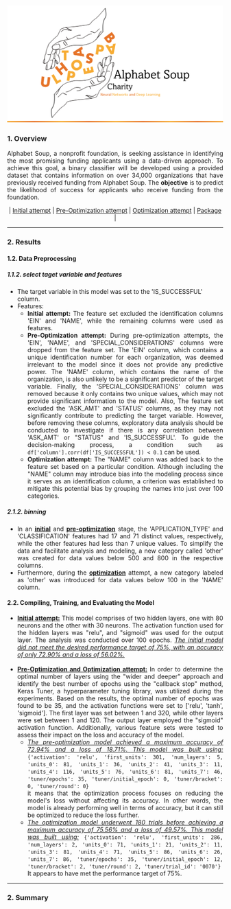 <p align="center">
<img src="https://github.com/theidari/alphabet_soup/blob/main/assets/header.png" width=900px>
</p>
<h3>1. Overview</h3>
<p align="justify">Alphabet Soup, a nonprofit foundation, is seeking assistance in identifying the most promising funding applicants using a data-driven approach. To achieve this goal, a binary classifier will be developed using a provided dataset that contains information on over 34,000 organizations that have previously received funding from Alphabet Soup. The <b>objective</b> is to predict the likelihood of success for applicants who receive funding from the foundation.</P>
<p align="center"> | <a href="https://github.com/theidari/alphabet_soup/blob/main/src/AlphabetSoupCharity.ipynb">Initial attempt</a> | <a href="https://github.com/theidari/alphabet_soup/blob/main/src/AlphabetSoupCharity_Optimization.ipynb">Pre-Optimization attempt</a> | <a href="https://github.com/theidari/alphabet_soup/blob/main/src/AlphabetSoupCharity_Optimization_Name.ipynb">Optimization attempt</a> | <a href="https://github.com/theidari/alphabet_soup/tree/main/src/package">Package</a> | </p>

<hr>
<h3>2. Results</h3>
<h4>1.2. Data Preprocessing</h4>
<h5>1.1.2. select taget variable and features</h5>
<ul>
<li>The target variable in this model was set to the 'IS_SUCCESSFUL' column.</li>
<li>Features: 
<ul>
<li align="justify"><b>Initial attempt:</b> The feature set excluded the identification columns 'EIN' and 'NAME', while the remaining columns were used as features.</li>
<li align="justify"><b>Pre-Optimization attempt:</b> During pre-optimization attempts, the 'EIN', 'NAME', and 'SPECIAL_CONSIDERATIONS' columns were dropped from the feature set. The 'EIN' column, which contains a unique identification number for each organization, was deemed irrelevant to the model since it does not provide any predictive power. The 'NAME' column, which contains the name of the organization, is also unlikely to be a significant predictor of the target variable. Finally, the 'SPECIAL_CONSIDERATIONS' column was removed because it only contains two unique values, which may not provide significant information to the model. Also, The feature set excluded the 'ASK_AMT' and 'STATUS' columns, as they may not significantly contribute to predicting the target variable. However, before removing these columns, exploratory data analysis should be conducted to investigate if there is any correlation between 'ASK_AMT' or "STATUS" and 'IS_SUCCESSFUL'. To guide the decision-making process, a condition such as <code>df['column'].corr(df['IS_SUCCESSFUL']) < 0.1</code> can be used. </li>
<li align="justify"><b>Optimization attempt:</b> The "NAME" column was added back to the feature set based on a particular condition. Although including the "NAME" column may introduce bias into the modeling process since it serves as an identification column, a criterion was established to mitigate this potential bias by grouping the names into just over 100 categories.</li>
</ul>
</li>
</ul>
<h5>2.1.2. binning</h5>
<ul align="justify">
<li>In an <b><ins>initial</ins></b> and <b><ins>pre-optimization</ins></b> stage, the 'APPLICATION_TYPE' and 'CLASSIFICATION' features had 17 and 71 distinct values, respectively, while the other features had less than 7 unique values. To simplify the data and facilitate analysis and modeling, a new category called 'other' was created for data values below 500 and 800 in the respective columns.</li>
<li>Furthermore, during the <b><ins>optimization</ins></b> attempt, a new category labeled as 'other' was introduced for data values below 100 in the 'NAME' column.</li>
</ul>

<h4>2.2. Compiling, Training, and Evaluating the Model</h4>
<ul align="justify">
<li align="justify"><b><ins>Initial attempt:</ins></b> This model comprises of two hidden layers, one with 80 neurons and the other with 30 neurons. The activation function used for the hidden layers was "relu", and "sigmoid" was used for the output layer. The analysis was conducted over 100 epochs. <i><ins>The initial model did not meet the desired performance target of 75%, with an accuracy of only 72.90% and a loss of 56.02%.</ins></i></li><br>
  
<li align="justify"><b><ins>Pre-Optimization and Optimization attempt:</ins></b> In order to determine the optimal number of layers using the "wider and deeper" approach and identify the best number of epochs using the "callback stop" method, Keras Tuner, a hyperparameter tuning library, was utilized during the experiments. Based on the results, the optimal number of epochs was found to be 35, and the activation functions were set to ['relu', 'tanh', 'sigmoid']. The first layer was set between 1 and 320, while other layers were set between 1 and 120. The output layer employed the "sigmoid" activation function. Additionally, various feature sets were tested to assess their impact on the loss and accuracy of the model.
<ul>
<li><i><ins>The pre-optimization model achieved a maximum accuracy of 72.94% and a loss of 18.71%. This model was built using:</ins></i> <code>{'activation': 'relu', 'first_units': 301, 'num_layers': 5, 'units_0': 81, 'units_1': 36, 'units_2': 41, 'units_3': 11, 'units_4': 116, 'units_5': 76, 'units_6': 81, 'units_7': 46, 'tuner/epochs': 35, 'tuner/initial_epoch': 0, 'tuner/bracket': 0, 'tuner/round': 0}</code><br>it means that the optimization process focuses on reducing the model's loss without affecting its accuracy. In other words, the model is already performing well in terms of accuracy, but it can still be optimized to reduce the loss further.</li>

<li><i><ins>The optimization model underwent 180 trials before achieving a maximum accuracy of 75.56% and a loss of 49.57%. This model was built using:</ins></i> <code>{'activation': 'relu', 'first_units': 286, 'num_layers': 2, 'units_0': 71, 'units_1': 21, 'units_2': 11, 'units_3': 81, 'units_4': 71, 'units_5': 86, 'units_6': 26, 'units_7': 86, 'tuner/epochs': 35, 'tuner/initial_epoch': 12, 'tuner/bracket': 2, 'tuner/round': 2, 'tuner/trial_id': '0070'}</code><br> It appears to have met the performance target of 75%.</li>
</li>
</ul>
</li>
 
</ul>

<hr>
<h3>2. Summary</h3>
